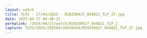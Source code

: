 ```yaml
---
layout: watch
title: TLP2 - 27/04/2025 - M20250427_044821_TLP_2T.jpg
date: 2025-04-27 04:48:21
permalink: /2025/04/27/watch/M20250427_044821_TLP_2
capture: TLP2/2025/202504/20250426/M20250427_044821_TLP_2T.jpg
---
```

